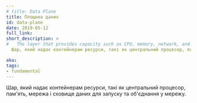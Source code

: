 ```yaml
---
# title: Data Plane
title: Площина даних
id: data-plane
date: 2019-05-12
full_link:
short_description: >
#   The layer that provides capacity such as CPU, memory, network, and storage so that the containers can run and connect to a network.
  Шар, який надає контейнерам ресурси, такі як центральний процесор, пам'ять, мережа і сховище даних для запуску та об'єднання у мережу.

aka:
tags:
- fundamental
---
```

<!-- The layer that provides capacity such as CPU, memory, network, and storage so that the containers can run and connect to a network. -->
Шар, який надає контейнерам ресурси, такі як центральний процесор, пам'ять, мережа і сховище даних для запуску та об'єднання у мережу.
